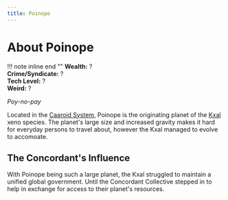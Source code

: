 ```yaml
---
title: Poinope
---
```


# About Poinope

!!! note inline end ""
    **Wealth:** ?<br />
    **Crime/Syndicate:** ?<br />
    **Tech Level:** ?<br />
    **Weird:** ?

*Poy-no-pay*

Located in the [Caaroid System](/star-system/caaroid), Poinope is the originating planet of the [Kxal](/xeno/kxal) xeno species. The planet's large size and increased gravity makes it hard for everyday persons to travel about, however the Kxal managed to evolve to accomoate.

## The Concordant's Influence

With Poinope being such a large planet, the Kxal struggled to maintain a unified global government. Until the Concordant Collective stepped in to help in exchange for access to their planet's resources.
